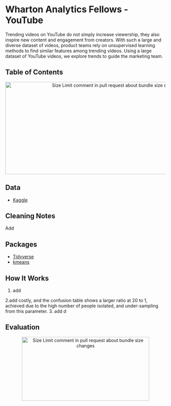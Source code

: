 # Wharton Analytics Fellows - YouTube

Trending videos on YouTube do not simply increase viewership, they also inspire new content and engagement from creators. With such a large and diverse dataset of videos, product teams rely on unsupervised learning methods to find similar features among trending videos. Using a large dataset of YouTube videos, we explore trends to guide the marketing team.

## Table of Contents

<p align="center">
<img src="https://github.com/katjanewilson/CORD-Random-Forest/blob/master/images/youtube.png"
  alt="Size Limit comment in pull request about bundle size changes"
  width="686" height="289">
</p>


[GitHub action]: https://github.com/andresz1/size-limit-action
[cult-img]:      http://cultofmartians.com/assets/badges/badge.svg
[cult]:          http://cultofmartians.com/tasks/size-limit-config.html

## Data

* [Kaggle](https://www.kaggle.com/allen-institute-for-ai/CORD-19-research-challenge)


## Cleaning Notes
Add
## Packages

* [Tidyverse](https://www.kaggle.com/allen-institute-for-ai/CORD-19-research-challenge)
* [kmeans](https://www.kaggle.com/allen-institute-for-ai/CORD-19-research-challenge)

## How It Works

1. add

2.add
costly, and the confusion table shows a larger ratio at 20 to 1, achieved due to the high number of people isolated, and under-sampling from this parameter.
3. add
d

## Evaluation

<p align="center">
<img src="https://github.com/katjanewilson/CORD-Random-Forest/blob/master/images/youtube.png"
  alt="Size Limit comment in pull request about bundle size changes"
  width="400" height="200">
</p>

